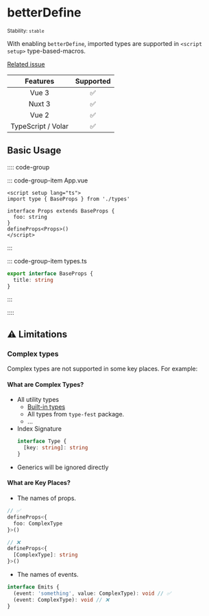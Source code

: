 # betterDefine

<small>Stability: <code class="!text-green-600">stable</code></small>

With enabling `betterDefine`, imported types are supported in `<script setup>` type-based-macros.

[Related issue](https://github.com/vuejs/core/issues/4294)

|      Features      |     Supported      |
| :----------------: | :----------------: |
|       Vue 3        | :white_check_mark: |
|       Nuxt 3       | :white_check_mark: |
|       Vue 2        | :white_check_mark: |
| TypeScript / Volar | :white_check_mark: |

## Basic Usage

:::: code-group

::: code-group-item App.vue

```vue
<script setup lang="ts">
import type { BaseProps } from './types'

interface Props extends BaseProps {
  foo: string
}
defineProps<Props>()
</script>
```

:::

::: code-group-item types.ts

```ts
export interface BaseProps {
  title: string
}
```

:::

::::

## ⚠️ Limitations

### Complex types

Complex types are not supported in some key places. For example:

#### What are Complex Types?

- All utility types
  - [Built-in types](https://www.typescriptlang.org/docs/handbook/utility-types.html)
  - All types from `type-fest` package.
  - ...
- Index Signature
  ```ts
  interface Type {
    [key: string]: string
  }
  ```
- Generics will be ignored directly

#### What are Key Places?

- The names of props.

```ts
// ✅
defineProps<{
  foo: ComplexType
}>()

// ❌
defineProps<{
  [ComplexType]: string
}>()
```

- The names of events.

```ts
interface Emits {
  (event: 'something', value: ComplexType): void // ✅
  (event: ComplexType): void // ❌
}
```
